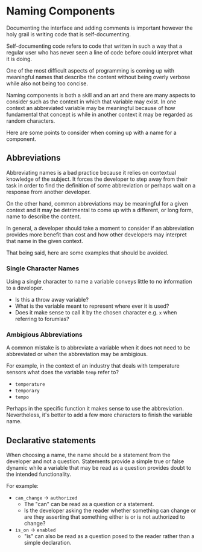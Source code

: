 # Naming Components

Documenting the interface and adding comments is important however the holy grail is writing code that is self-documenting. 

Self-documenting code refers to code that written in such a way that a regular user who has never seen a line of code before could interpret what it is doing.

One of the most difficult aspects of programming is coming up with meaningful names that describe the content without being overly verbose while also not being too concise.

Naming components is both a skill and an art and there are many aspects to consider such as the context in which that variable may exist. In one context an abbreviated variable may be meaningful because of how fundamental that concept is while in another context it may be regarded as random characters.

Here are some points to consider when coming up with a name for a component.

## Abbreviations

Abbreviating names is a bad practice because it relies on contextual knowledge of the subject. It forces the developer to step away from their task in order to find the definition of some abbreviation or perhaps wait on a response from another developer.

On the other hand, common abbreviations may be meaningful for a given context and it may be detrimental to come up with a different, or long form, name to describe the content.

In general, a developer should take a moment to consider if an abbreviation provides more benefit than cost and how other developers may interpret that name in the given context.

That being said, here are some examples that should be avoided.

### Single Character Names

Using a single character to name a variable conveys little to no information to a developer.

- Is this a throw away variable?
- What is the variable meant to represent where ever it is used?
- Does it make sense to call it by the chosen character e.g. `x` when referring to forumlas?

### Ambigious Abbreviations

A common mistake is to abbreviate a variable when it does not need to be abbreviated or when the abbreviation may be ambigious.

For example, in the context of an industry that deals with temperature sensors what does the variable `temp` refer to?

- `temperature`
- `temporary`
- `tempo`

Perhaps in the specific function it makes sense to use the abbreviation. Nevertheless, it's better to add a few more characters to finish the variable name.

## Declarative statements

When choosing a name, the name should be a statement from the developer and not a question. Statements provide a simple true or false dynamic while a variable that may be read as a question provides doubt to the intended functionality.

For example:

- `can_change` -> `authorized`
  - The "can" can be read as a question or a statement. 
  - Is the developer asking the reader whether something can change or are they asserting that something either is or is not authorized to change?
- `is_on` -> `enabled`
  - "is" can also be read as a question posed to the reader rather than a simple declaration.
